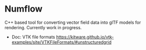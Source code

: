 # Numflow

C++ based tool for converting vector field data into glTF models for rendering.
Currently work in progress.

* Doc: VTK file formats https://kitware.github.io/vtk-examples/site/VTKFileFormats/#unstructuredgrid

